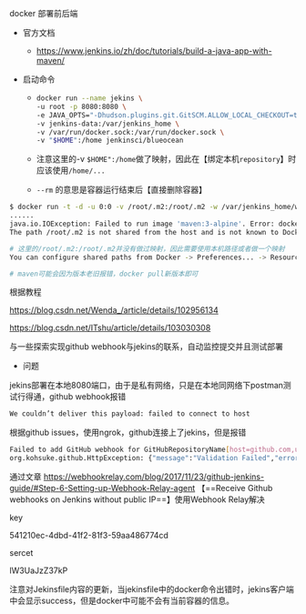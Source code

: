 docker 部署前后端



- 官方文档
  - https://www.jenkins.io/zh/doc/tutorials/build-a-java-app-with-maven/



- 启动命令

  - ```bash
    docker run --name jekins \
    -u root -p 8080:8080 \
    -e JAVA_OPTS="-Dhudson.plugins.git.GitSCM.ALLOW_LOCAL_CHECKOUT=true" 
    -v jenkins-data:/var/jenkins_home \ 
    -v /var/run/docker.sock:/var/run/docker.sock \
    -v "$HOME":/home jenkinsci/blueocean
    ```

  - 注意这里的-v `$HOME":/home`做了映射，因此在【绑定本机`repository`】时应该使用`/home/...`

  - `--rm` 的意思是容器运行结束后【直接删除容器】

  

```bash
$ docker run -t -d -u 0:0 -v /root/.m2:/root/.m2 -w /var/jenkins_home/workspace/test --volumes-from
......
java.io.IOException: Failed to run image 'maven:3-alpine'. Error: docker: Error response from daemon: Mounts denied:
The path /root/.m2 is not shared from the host and is not known to Docker.

# 这里的/root/.m2:/root/.m2并没有做过映射，因此需要使用本机路径或者做一个映射
You can configure shared paths from Docker -> Preferences... -> Resources -> File Sharing.
```

```bash
# maven可能会因为版本老旧报错，docker pull新版本即可
```



根据教程 

https://blog.csdn.net/Wenda_/article/details/102956134

https://blog.csdn.net/ITshu/article/details/103030308 

与一些探索实现github webhook与jekins的联系，自动监控提交并且测试部署

- 问题

jekins部署在本地8080端口，由于是私有网络，只是在本地同网络下postman测试行得通，github webhook报错

```bash
We couldn’t deliver this payload: failed to connect to host
```

根据github issues，使用ngrok，github连接上了jekins，但是报错

```bash
Failed to add GitHub webhook for GitHubRepositoryName[host=github.com,username=WhiteStart,repository=marathon]
org.kohsuke.github.HttpException: {"message":"Validation Failed","errors":[{"resource":"Hook","code":"custom","message":"Sorry, the URL host 127.0.0.1 is not supported because it isn't reachable over the public 
```

通过文章 https://webhookrelay.com/blog/2017/11/23/github-jenkins-guide/#Step-6-Setting-up-Webhook-Relay-agent 【==Receive Github webhooks on Jenkins without public IP==】使用Webhook Relay解决



key

541210ec-4dbd-41f2-81f3-59aa486774cd

sercet

lW3UaJzZ37kP



注意对Jekinsfile内容的更新，当jekinsfile中的docker命令出错时，jekins客户端中会显示success，但是docker中可能不会有当前容器的信息。
